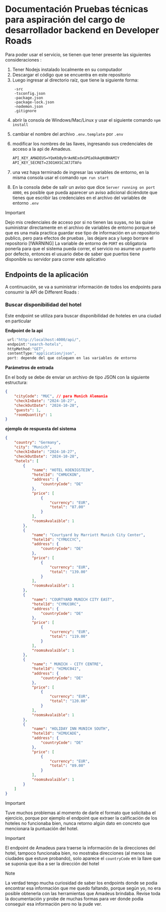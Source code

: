 # Documentación Pruebas técnicas para aspiración del cargo de desarrollador backend en Developer Roads

Para poder usar el servicio, se tienen que tener presente las siguientes consideraciones :

1. Tener Nodejs instalado localmente en su computador
2. Descargar el código que se encuentra en este repositorio
3. Luego ingresar al directorio raíz, que tiene la siguiente forma:

```shell
    -src
    -tsconfig.json
    -package.json
    -package-lock.json
    -nodemon.json
    .gitignore
```

4. abrir la consola de Windows/Mac/Linux y usar el siguiente comando `npm install`
5. cambiar el nombre del archivo `.env.template` por `.env`
6. modificar los nombres de las llaves, ingresando sus credenciales de acceso a la api
   de Amadeus.

    ```cmd
    API_KEY_AMADEUS=YQeKbBy9rAeNExdxGPEaOkAqHUBHAMIY
    API_KEY_SECRET=23O1HXSCJA7JTAFo
    ```

7. una vez haya terminado de ingresar las variables de entorno, en la misma consola usar el comando `npm run start`
8. En la consola debe de salir un aviso que dice `Server running on port 4000`,
   es posible que pueda aparecer un aviso adicional diciéndote que tienes que escribir las credenciales en el archivo del variables de entorno `.env`

> [!IMPORTANT]
> Dejo mis credenciales de acceso por si no tienen las suyas, no las quise suministrar directamente en el archivo de variables de entorno porque sé que es una mala practica guardar ese tipo de información en un repositorio publico, pero para efectos de pruebas , las dejare aca y luego borrare el repositorio
> [!WARNING]
> La variable de entorno de `PORT` es obligatoria ponerla para que el sistema pueda correr, el servicio no asume un puerto por defecto, entonces el usuario debe de saber que puertos tiene disponible su servidor para correr este aplicativo

## Endpoints de la aplicación

A continuación, se va a suministrar información de todos los endpoints para consumir la API de Different Roads :

### Buscar disponibilidad del hotel

Este endpoint se utiliza para buscar disponibilidad de hoteles en una ciudad en particular

**Endpoint de la api**

```javascript
 url:"http://localhost:4000/api/",
 endpoint:"search-hotels",
 httpMethod:"GET",
 contentType:"application/json",
 port: depende del que coloquen en las variables de entorno
```

**Parámetros de entrada**

En el body se debe de enviar un archivo de tipo JSON con la siguiente estructura:

```json
{
    "cityCode": "MUC", // para Munich Alemania
    "checkInDate": "2024-10-27",
    "checkOutDate": "2024-10-28",
    "guests": 1,
    "roomQuantity": 1
}
```

**ejemplo de respuesta del sistema**

```json
{
    "country": "Germany",
    "city": "Munich",
    "checkInDate": "2024-10-27",
    "checkOutDate": "2024-10-28",
    "hotels": [
        {
            "name": "HOTEL KOENIGSTEIN",
            "hotelId": "CHMUCKON",
            "address": {
                "countryCode": "DE"
            },
            "price": [
                {
                    "currency": "EUR",
                    "total": "87.00"
                }
            ],
            "roomsAvalaible": 1
        },
        {
            "name": "Courtyard by Marriott Munich City Center",
            "hotelId": "CYMUCCYC",
            "address": {
                "countryCode": "DE"
            },
            "price": [
                {
                    "currency": "EUR",
                    "total": "139.00"
                }
            ],
            "roomsAvalaible": 1
        },
        {
            "name": "COURTYARD MUNICH CITY EAST",
            "hotelId": "CYMUCORC",
            "address": {
                "countryCode": "DE"
            },
            "price": [
                {
                    "currency": "EUR",
                    "total": "119.00"
                }
            ],
            "roomsAvalaible": 1
        },
        {
            "name": " MUNICH - CITY CENTRE",
            "hotelId": "HIMUC041",
            "address": {
                "countryCode": "DE"
            },
            "price": [
                {
                    "currency": "EUR",
                    "total": "120.00"
                }
            ],
            "roomsAvalaible": 1
        },
        {
            "name": "HOLIDAY INN MUNICH SOUTH",
            "hotelId": "HIMUCADE",
            "address": {
                "countryCode": "DE"
            },
            "price": [
                {
                    "currency": "EUR",
                    "total": "89.00"
                }
            ],
            "roomsAvalaible": 1
        }
    ]
}
```

> [!IMPORTANT]
> Tuve muchos problemas al momento de darle el formato que solicitaba el ejercicio, porque por ejemplo el endpoint que extraer la calificación de los hoteles no funcionaba bien, nunca retorno algún dato en concreto que mencionara la puntuación del hotel.

> [!IMPORTANT]
> El endpoint de Amadeus para traerse la información de la direcciones del hotel, tampoco funcionaba bien, no mostraba direcciones (al menos las ciudades que estuve probando), solo aparece el `countryCode` en la llave que se suponía que iba a ser la dirección del hotel

> [!NOTE]
> La verdad tengo mucha curiosidad de saber los endpoints donde se podia encontrar esa información que me quedo faltando, porque según yo, no era posible obtenerla con las herramientas que Amadeus brindaba. Revise toda la documentación y probe de muchas formas para ver donde podia conseguir esa información pero no la pude ver.
